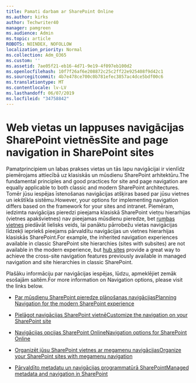 ```yaml
---
title: Pamati darbam ar SharePoint Online
ms.author: kirks
author: Techwriter40
manager: pamgreen
ms.audience: Admin
ms.topic: article
ROBOTS: NOINDEX, NOFOLLOW
localization_priority: Normal
ms.collection: Adm_O365
ms.custom: ''
ms.assetid: 7ae05f21-eb16-4d71-9e19-4f097eb100d2
ms.openlocfilehash: 10f7f26af6e208872c25c2ff22e925408f9d42c1
ms.sourcegitcommit: 4b7e478ce700c0b781efec3857ac4dce5bdf00c6
ms.translationtype: MT
ms.contentlocale: lv-LV
ms.lasthandoff: 06/07/2019
ms.locfileid: "34758842"
---
```

# <a name="site-and-page-navigation-in-sharepoint-sites"></a><span data-ttu-id="d5f82-102">Web vietas un lappuses navigācijas SharePoint vietnēs</span><span class="sxs-lookup"><span data-stu-id="d5f82-102">Site and page navigation in SharePoint sites</span></span>

<span data-ttu-id="d5f82-103">Pamatprincipiem un labas prakses vietas un tās lapu navigācijai ir vienlīdz piemērojams attiecībā uz klasiskās un mūsdienu SharePoint arhitektūru.</span><span class="sxs-lookup"><span data-stu-id="d5f82-103">The fundamental principles and good practices for site and page navigation are equally applicable to both classic and modern SharePoint architectures.</span></span> <span data-ttu-id="d5f82-104">Tomēr jūsu iespējas īstenošanas navigācijas atšķiras based par jūsu vietnes un iekštīkla sistēmu.</span><span class="sxs-lookup"><span data-stu-id="d5f82-104">However, your options for implementing navigation differs based on the framework for your sites and intranet.</span></span> <span data-ttu-id="d5f82-105">Piemēram, iedzimta navigācijas pieredzi pieejama klasiskā SharePoint vietņu hierarhijas (vietnes apakšvietnes) nav pieejamas mūsdienu pieredze, bet [rumbas vietnes](https://support.office.com/article/fe26ae84-14b7-45b6-a6d1-948b3966427f) piedāvāt lielisks veids, lai panāktu pārrobežu vietas navigācijas līdzekļi iepriekš pieejams pārvaldītu navigācijas un vietnes hierarhijas klasiskās SharePoint.</span><span class="sxs-lookup"><span data-stu-id="d5f82-105">For example, the inherited navigation experiences available in classic SharePoint site hierarchies (sites with subsites) are not available in the modern experience, but [hub sites](https://support.office.com/article/fe26ae84-14b7-45b6-a6d1-948b3966427f) provide a great way to achieve the cross-site navigation features previously available in managed navigation and site hierarchies in classic SharePoint.</span></span>

 <span data-ttu-id="d5f82-106">Plašāku informāciju par navigācijas iespējas, lūdzu, apmeklējiet zemāk esošajām saitēm.</span><span class="sxs-lookup"><span data-stu-id="d5f82-106">For more information on Navigation options, please visit the links below.</span></span>

 - [<span data-ttu-id="d5f82-107">Par mūsdienu SharePoint pieredze plānošanas navigācijas</span><span class="sxs-lookup"><span data-stu-id="d5f82-107">Planning Navigation for the modern SharePoint experience</span></span>](https://docs.microsoft.com/sharepoint/plan-navigation-modern-experience)

- [<span data-ttu-id="d5f82-108">Pielāgot navigācijas SharePoint vietnē</span><span class="sxs-lookup"><span data-stu-id="d5f82-108">Customize the navigation on your SharePoint site</span></span>](https://support.office.com/article/customize-the-navigation-on-your-sharepoint-site-3cd61ae7-a9ed-4e1e-bf6d-4655f0bf25ca)

- [<span data-ttu-id="d5f82-109">Navigācijas opcijas SharePoint Online</span><span class="sxs-lookup"><span data-stu-id="d5f82-109">Navigation options for SharePoint Online</span></span>](https://docs.microsoft.com/office365/enterprise/navigation-options-for-sharepoint-online)
 
- [<span data-ttu-id="d5f82-110">Organizēt jūsu SharePoint vietnes ar megamenu navigācijas</span><span class="sxs-lookup"><span data-stu-id="d5f82-110">Organize your SharePoint sites with megamenu navigation</span></span>](https://techcommunity.microsoft.com/t5/Microsoft-SharePoint-Blog/Organize-your-SharePoint-sites-with-megamenu-navigation-and-new/ba-p/328068)

- [<span data-ttu-id="d5f82-111">Pārvaldīto metadatu un navigācijas programmatūrā SharePoint</span><span class="sxs-lookup"><span data-stu-id="d5f82-111">Managed metadata and navigation in SharePoint</span></span>](https://docs.microsoft.com/sharepoint/dev/general-development/managed-metadata-and-navigation-in-sharepoint)


